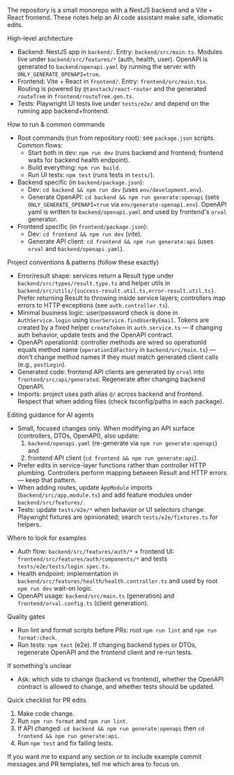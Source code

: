 The repository is a small monorepo with a NestJS backend and a Vite + React frontend. These notes help an AI code assistant make safe, idiomatic edits.

High-level architecture

- Backend: NestJS app in `backend/`. Entry: `backend/src/main.ts`. Modules live under `backend/src/features/*` (auth, health, user). OpenAPI is generated to `backend/openapi.yaml` by running the server with `ONLY_GENERATE_OPENAPI=true`.
- Frontend: Vite + React in `frontend/`. Entry: `frontend/src/main.tsx`. Routing is powered by `@tanstack/react-router` and the generated `routeTree` in `frontend/routeTree.gen.ts`.
- Tests: Playwright UI tests live under `tests/e2e/` and depend on the running app backend+frontend.

How to run & common commands

- Root commands (run from repository root): see `package.json` scripts. Common flows:
  - Start both in dev: `npm run dev` (runs backend and frontend; frontend waits for backend health endpoint).
  - Build everything: `npm run build`.
  - Run UI tests: `npm test` (runs tests in `tests/`).
- Backend specific (in `backend/package.json`):
  - Dev: `cd backend && npm run dev` (uses `env/development.env`).
  - Generate OpenAPI: `cd backend && npm run generate:openapi` (sets `ONLY_GENERATE_OPENAPI=true` via `env/generate-openapi.env`). OpenAPI yaml is written to `backend/openapi.yaml` and used by frontend's `orval` generator.
- Frontend specific (in `frontend/package.json`):
  - Dev: `cd frontend && npm run dev` (vite).
  - Generate API client: `cd frontend && npm run generate:api` (uses `orval` and `backend/openapi.yaml`).

Project conventions & patterns (follow these exactly)

- Error/result shape: services return a Result type under `backend/src/types/result.type.ts` and helper utils in `backend/src/utils/{success-result.util.ts,error-result.util.ts}`. Prefer returning Result to throwing inside service layers; controllers map errors to HTTP exceptions (see `auth.controller.ts`).
- Minimal business logic: user/password check is done in `AuthService.login` using `UserService.findUserByEmail`. Tokens are created by a fixed helper `createToken` in `auth.service.ts` — if changing auth behavior, update tests and the OpenAPI contract.
- OpenAPI operationId: controller methods are wired so operationId equals method name (`operationIdFactory` in `backend/src/main.ts`) — don't change method names if they must match generated client calls (e.g., `postLogin`).
- Generated code: frontend API clients are generated by `orval` into `frontend/src/api/generated`. Regenerate after changing backend OpenAPI.
- Imports: project uses path alias `@/` across backend and frontend. Respect that when adding files (check tsconfig/paths in each package).

Editing guidance for AI agents

- Small, focused changes only. When modifying an API surface (controllers, DTOs, OpenAPI), also update:
  1. `backend/openapi.yaml` (re-generate via `npm run generate:openapi`) and
  2. frontend API client (`cd frontend && npm run generate:api`).
- Prefer edits in service-layer functions rather than controller HTTP plumbing. Controllers perform mapping between Result and HTTP errors — keep that pattern.
- When adding routes, update `AppModule` imports (`backend/src/app.module.ts`) and add feature modules under `backend/src/features/`.
- Tests: update `tests/e2e/*` when behavior or UI selectors change. Playwright fixtures are opinionated; search `tests/e2e/fixtures.ts` for helpers.

Where to look for examples

- Auth flow: `backend/src/features/auth/*` + frontend UI: `frontend/src/features/auth/components/*` and tests `tests/e2e/tests/login.spec.ts`.
- Health endpoint: implementation in `backend/src/features/health/health.controller.ts` and used by root `npm run dev` wait-on logic.
- OpenAPI usage: `backend/src/main.ts` (generation) and `frontend/orval.config.ts` (client generation).

Quality gates

- Run lint and format scripts before PRs: root `npm run lint` and `npm run format:check`.
- Run tests: `npm test` (e2e). If changing backend types or DTOs, regenerate OpenAPI and the frontend client and re-run tests.

If something's unclear

- Ask: which side to change (backend vs frontend), whether the OpenAPI contract is allowed to change, and whether tests should be updated.

Quick checklist for PR edits

1. Make code change.
2. Run `npm run format` and `npm run lint`.
3. If API changed: `cd backend && npm run generate:openapi` then `cd frontend && npm run generate:api`.
4. Run `npm test` and fix failing tests.

If you want me to expand any section or to include example commit messages and PR templates, tell me which area to focus on.
